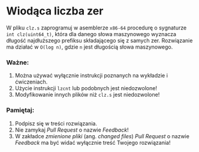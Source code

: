 Wiodąca liczba zer
===

W pliku `clz.s` zaprogramuj w asemblerze `x86-64` procedurę o sygnaturze
`int clz(uint64_t)`, która dla danego słowa maszynowego wyznacza długość
najdłuższego prefiksu składającego się z samych zer. Rozwiązanie ma działać w
`O(log n)`, gdzie `n` jest długością słowa maszynowego.

### Ważne:

1. Można używać wyłącznie instrukcji poznanych na wykładzie i ćwiczeniach.
2. Użycie instrukcji `lzcnt` lub podobnych jest niedozwolone!
3. Modyfikowanie innych plików niż `clz.s` jest niedozwolone!

### Pamiętaj:

1. Podpisz się w treści rozwiązania.
2. Nie zamykaj _Pull Request_ o nazwie _Feedback_!
3. W zakładce _zmienione pliki_ (ang. _changed files_) _Pull Request_ o nazwie
   _Feedback_ ma być widać wyłącznie treść Twojego rozwiązania!
